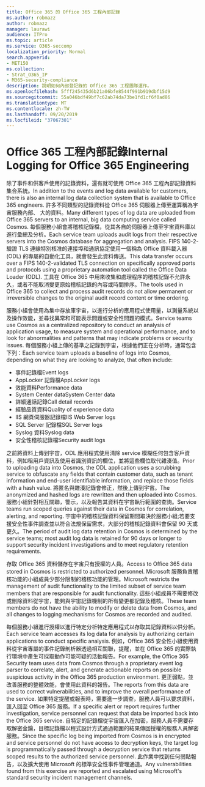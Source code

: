 ```yaml
---
title: Office 365 的 Office 365 工程內部記錄
ms.author: robmazz
author: robmazz
manager: laurawi
audience: ITPro
ms.topic: article
ms.service: O365-seccomp
localization_priority: Normal
search.appverid:
- MET150
ms.collection:
- Strat_O365_IP
- M365-security-compliance
description: 說明如何內部登記錄的 Office 365 工程團隊運作。
ms.openlocfilehash: 5fff245435d6b21a06bfe8544f991b919dbf15d9
ms.sourcegitcommit: 55a046bdf49bf7c62ab74da73be1fd1cf6f0ad86
ms.translationtype: MT
ms.contentlocale: zh-TW
ms.lasthandoff: 09/20/2019
ms.locfileid: "37067301"
---
```

# <a name="internal-logging-for-office-365-engineering"></a><span data-ttu-id="979a7-103">Office 365 工程內部記錄</span><span class="sxs-lookup"><span data-stu-id="979a7-103">Internal Logging for Office 365 Engineering</span></span>
<span data-ttu-id="979a7-104">除了事件和供客戶使用的記錄資料，還有就可使用 Office 365 工程內部記錄資料集合系統。</span><span class="sxs-lookup"><span data-stu-id="979a7-104">In addition to the events and log data available for customers, there is also an internal log data collection system that is available to Office 365 engineers.</span></span> <span data-ttu-id="979a7-105">許多不同類型的記錄資料從 Office 365 伺服器上傳至運算稱為宇宙服務內部、 大的資料。</span><span class="sxs-lookup"><span data-stu-id="979a7-105">Many different types of log data are uploaded from Office 365 servers to an internal, big data computing service called Cosmos.</span></span> <span data-ttu-id="979a7-106">每個服務小組會將稽核記錄檔，從其各自的伺服器上傳至宇宙資料庫以進行彙總及分析。</span><span class="sxs-lookup"><span data-stu-id="979a7-106">Each service team uploads audit logs from their respective servers into the Cosmos database for aggregation and analysis.</span></span> <span data-ttu-id="979a7-107">FIPS 140-2-驗證 TLS 連線特別核准的連接埠和通訊協定使用一個稱為 Office 資料載入器 (ODL) 的專屬的自動化工具，就會發生此資料傳送。</span><span class="sxs-lookup"><span data-stu-id="979a7-107">This data transfer occurs over a FIPS 140-2-validated TLS connection on specifically approved ports and protocols using a proprietary automation tool called the Office Data Loader (ODL).</span></span> <span data-ttu-id="979a7-108">工具在 Office 365 中用來收集和處理程序的稽核記錄不允許永久，或者不能取消變更原始稽核記錄的內容或時間排序。</span><span class="sxs-lookup"><span data-stu-id="979a7-108">The tools used in Office 365 to collect and process audit records do not allow permanent or irreversible changes to the original audit record content or time ordering.</span></span>

<span data-ttu-id="979a7-109">服務小組會使用為集中存放庫宇宙，以進行分析的應用程式使用量，以測量系統以及操作效能，並尋找異常和可能表示問題或安全性問題的模式。</span><span class="sxs-lookup"><span data-stu-id="979a7-109">Service teams use Cosmos as a centralized repository to conduct an analysis of application usage, to measure system and operational performance, and to look for abnormalities and patterns that may indicate problems or security issues.</span></span> <span data-ttu-id="979a7-110">每個服務小組上傳的基準之記錄到宇宙，根據他們正在分析時，通常包含下列：</span><span class="sxs-lookup"><span data-stu-id="979a7-110">Each service team uploads a baseline of logs into Cosmos, depending on what they are looking to analyze, that often include:</span></span>
- <span data-ttu-id="979a7-111">事件記錄檔</span><span class="sxs-lookup"><span data-stu-id="979a7-111">Event logs</span></span>
- <span data-ttu-id="979a7-112">AppLocker 記錄檔</span><span class="sxs-lookup"><span data-stu-id="979a7-112">AppLocker logs</span></span>
- <span data-ttu-id="979a7-113">效能資料</span><span class="sxs-lookup"><span data-stu-id="979a7-113">Performance data</span></span>
- <span data-ttu-id="979a7-114">System Center data</span><span class="sxs-lookup"><span data-stu-id="979a7-114">System Center data</span></span>
- <span data-ttu-id="979a7-115">詳細通話記錄</span><span class="sxs-lookup"><span data-stu-id="979a7-115">Call detail records</span></span>
- <span data-ttu-id="979a7-116">經驗品質資料</span><span class="sxs-lookup"><span data-stu-id="979a7-116">Quality of experience data</span></span>
- <span data-ttu-id="979a7-117">IIS 網頁伺服器記錄檔</span><span class="sxs-lookup"><span data-stu-id="979a7-117">IIS Web Server logs</span></span>
- <span data-ttu-id="979a7-118">SQL Server 記錄檔</span><span class="sxs-lookup"><span data-stu-id="979a7-118">SQL Server logs</span></span>
- <span data-ttu-id="979a7-119">Syslog 資料</span><span class="sxs-lookup"><span data-stu-id="979a7-119">Syslog data</span></span>
- <span data-ttu-id="979a7-120">安全性稽核記錄檔</span><span class="sxs-lookup"><span data-stu-id="979a7-120">Security audit logs</span></span>

<span data-ttu-id="979a7-121">之前將資料上傳到宇宙，ODL 應用程式使用清除 service 模糊任何包含客戶資料，例如租用戶資訊及使用者識別資訊的欄位，並將這些欄位取代雜湊值。</span><span class="sxs-lookup"><span data-stu-id="979a7-121">Prior to uploading data into Cosmos, the ODL application uses a scrubbing service to obfuscate any fields that contain customer data, such as tenant information and end-user identifiable information, and replace those fields with a hash value.</span></span> <span data-ttu-id="979a7-122">將匿名與雜湊記錄會修正，然後上傳到宇宙。</span><span class="sxs-lookup"><span data-stu-id="979a7-122">The anonymized and hashed logs are rewritten and then uploaded into Cosmos.</span></span> <span data-ttu-id="979a7-123">服務小組針對相互關聯，警示，以及報告其資料在宇宙執行範圍的查詢。</span><span class="sxs-lookup"><span data-stu-id="979a7-123">Service teams run scoped queries against their data in Cosmos for correlation, alerting, and reporting.</span></span> <span data-ttu-id="979a7-124">宇宙中的稽核記錄資料保留期間取決於服務小組;若要支援安全性事件調查並以符合法規保留需求，大部分的稽核記錄資料會保留 90 天或更久。</span><span class="sxs-lookup"><span data-stu-id="979a7-124">The period of audit log data retention in Cosmos is determined by the service teams; most audit log data is retained for 90 days or longer to support security incident investigations and to meet regulatory retention requirements.</span></span>

<span data-ttu-id="979a7-125">存取 Office 365 資料儲存在宇宙只有授權的人員。</span><span class="sxs-lookup"><span data-stu-id="979a7-125">Access to Office 365 data stored in Cosmos is restricted to authorized personnel.</span></span> <span data-ttu-id="979a7-126">Microsoft 服務負責稽核功能的小組成員少部分限制的稽核功能的管理。</span><span class="sxs-lookup"><span data-stu-id="979a7-126">Microsoft restricts the management of audit functionality to the limited subset of service team members that are responsible for audit functionality.</span></span> <span data-ttu-id="979a7-127">這些小組成員不需要修改或刪除資料從宇宙，能夠與宇宙記錄機制的所有變更都記錄及稽核。</span><span class="sxs-lookup"><span data-stu-id="979a7-127">These team members do not have the ability to modify or delete data from Cosmos, and all changes to logging mechanisms for Cosmos are recorded and audited.</span></span>

<span data-ttu-id="979a7-128">每個服務小組進行授權以進行特定分析特定應用程式以存取其記錄資料以供分析。</span><span class="sxs-lookup"><span data-stu-id="979a7-128">Each service team accesses its log data for analysis by authorizing certain applications to conduct specific analysis.</span></span> <span data-ttu-id="979a7-129">例如，Office 365 安全性小組使用資料從宇宙專屬的事件記錄剖析器透過相互關聯，提醒，並在 Office 365 的實際執行環境中產生可採取動作可能可疑的活動報告。</span><span class="sxs-lookup"><span data-stu-id="979a7-129">For example, the Office 365 Security team uses data from Cosmos through a proprietary event log parser to correlate, alert, and generate actionable reports on possible suspicious activity in the Office 365 production environment.</span></span> <span data-ttu-id="979a7-130">更正弱點，並改善服務的整體效能，會使用此資料的報告。</span><span class="sxs-lookup"><span data-stu-id="979a7-130">The reports from this data are used to correct vulnerabilities, and to improve the overall performance of the service.</span></span> <span data-ttu-id="979a7-131">如果特定提醒或報表時，需要進一步調查，服務人員可以要求資料，匯入回至 Office 365 服務。</span><span class="sxs-lookup"><span data-stu-id="979a7-131">If a specific alert or report requires further investigation, service personnel can request that data be imported back into the Office 365 service.</span></span> <span data-ttu-id="979a7-132">自特定的記錄檔從宇宙匯入在加密，服務人員不需要存取解密金鑰，目標記錄檔以程式設計方式通過範圍的結果傳回授權的服務人員解密服務。</span><span class="sxs-lookup"><span data-stu-id="979a7-132">Since the specific log being imported from Cosmos is in encrypted and service personnel do not have access to decryption keys, the target log is programmatically passed through a decryption service that returns scoped results to the authorized service personnel.</span></span> <span data-ttu-id="979a7-133">此作業中找到任何弱點報告，以及擴大使用 Microsoft 的標準安全性事件管理通道。</span><span class="sxs-lookup"><span data-stu-id="979a7-133">Any vulnerabilities found from this exercise are reported and escalated using Microsoft's standard security incident management channels.</span></span>
